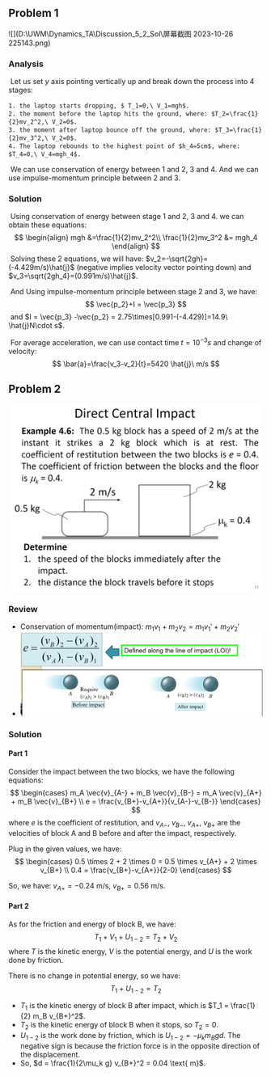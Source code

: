 ## Problem 1

![](D:\UWM\Dynamics_TA\Discussion_5_2_Sol\屏幕截图 2023-10-26 225143.png)

### Analysis

​	Let us set $y$ axis pointing vertically up and break down the process into 4 stages:

	1. the laptop starts dropping, $ T_1=0,\ V_1=mgh$.
 	2. the moment before the laptop hits the ground, where: $T_2=\frac{1}{2}mv_2^2,\ V_2=0$.
 	3. the moment after laptop bounce off the ground, where: $T_3=\frac{1}{2}mv_3^2,\ V_2=0$.
 	4. The laptop rebounds to the highest point of $h_4=5cm$, where: $T_4=0,\ V_4=mgh_4$.

​	We can use conservation of energy between 1 and 2, 3 and 4. And we can use impulse-momentum principle between 2 and 3.

### Solution	

​	Using conservation of energy between stage 1 and 2, 3 and 4. we can obtain these equations:
$$
\begin{align}
mgh &=\frac{1}{2}mv_2^2\\
\frac{1}{2}mv_3^2 &= mgh_4
\end{align}
$$
​	Solving these 2 equations, we will have: $v_2=-\sqrt{2gh}=(-4.429m/s)\hat{j}$ (negative implies velocity vector pointing down) and $v_3=\sqrt{2gh_4}=(0.991m/s)\hat{j}$.

​	And Using impulse-momentum principle between stage 2 and 3, we have:
$$
\vec{p_2}+I = \vec{p_3}
$$
​	and $I = \vec{p_3} -\vec{p_2} = 2.75\times[0.991-(-4.429)]=14.9\ \hat{j}N\cdot s$.

​	For average acceleration, we can use contact time $t=10^{-3}s$ and change of velocity:
$$
\bar{a}=\frac{v_3-v_2}{t}=5420 \hat{j}\ m/s
$$


## Problem 2

<div style="text-align:center">
  <img src="https://github.com/leishi23/Dynamics_TA/blob/main/Discussion_5_2_Sol/Screenshot%202023-10-26%20220453.png?raw=true" width="500"/>   
</div>


### Review
- Conservation of momentum(impact): $m_1v_1+m_2v_2=m_1v_1'+m_2v_2'$
- <div style="text-align:center">
  <img src="https://github.com/leishi23/Dynamics_TA/blob/main/Discussion_5_2_Sol/Screenshot%202023-10-26%20220833.png?raw=true" width="500"/>   
</div>

<!-- Page Seg -->
<div style="page-break-after: always;"></div>

### Solution

#### Part 1
Consider the impact between the two blocks, we have the following equations:
$$
\begin{cases}
m_A \vec{v}_{A-} + m_B \vec{v}_{B-} = m_A \vec{v}_{A+} + m_B \vec{v}_{B+} \\
e = \frac{v_{B+}-v_{A+}}{v_{A-}-v_{B-}}
\end{cases}
$$
where $e$ is the coefficient of restitution, and $v_{A-}$, $v_{B-}$, $v_{A+}$, $v_{B+}$ are the velocities of block A and B before and after the impact, respectively.

Plug in the given values, we have:
$$
\begin{cases}
0.5 \times 2 + 2 \times 0 = 0.5 \times v_{A+} + 2 \times v_{B+} \\
0.4 = \frac{v_{B+}-v_{A+}}{2-0}
\end{cases}
$$

So, we have: $v_{A+} = -0.24 \text{ m/s}$, $v_{B+} = 0.56 \text{ m/s}$.

#### Part 2
As for the friction and energy of block B, we have:
$$T_1 + V_1 + U_{1-2} = T_2 + V_2$$
where $T$ is the kinetic energy, $V$ is the potential energy, and $U$ is the work done by friction.

There is no change in potential energy, so we have: 
$$T_1 + U_{1-2} = T_2 $$

- $T_1$ is the kinetic energy of block B after impact, which is $T_1 = \frac{1}{2} m_B v_{B+}^2$.
- $T_2$ is the kinetic energy of block B when it stops, so $T_2 = 0$.
- $U_{1-2}$ is the work done by friction, which is $U_{1-2} = -\mu_k m_B g d$. The negative sign is because the friction force is in the opposite direction of the displacement.
- So, $d = \frac{1}{2\mu_k g} v_{B+}^2 = 0.04 \text{ m}$.


<!-- Page Seg -->
<div style="page-break-after: always;"></div>

